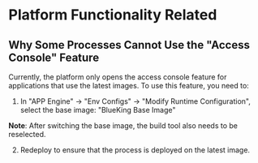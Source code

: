 # Platform Functionality Related

## Why Some Processes Cannot Use the "Access Console" Feature

Currently, the platform only opens the access console feature for applications that use the latest images. To use this feature, you need to:

1. In "APP Engine" → "Env Configs" → "Modify Runtime Configuration", select the base image: "BlueKing Base Image"

**Note**: After switching the base image, the build tool also needs to be reselected.

2. Redeploy to ensure that the process is deployed on the latest image.